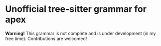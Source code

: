 # Unofficial tree-sitter grammar for apex

__Warning!__
This grammar is not complete and is under development (in my free time).
Contributions are welcomed!
